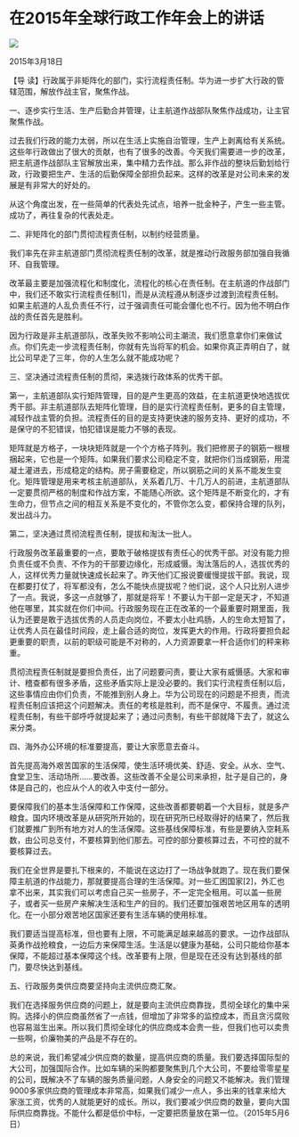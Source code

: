 # 在2015年全球行政工作年会上的讲话
<img class="pv" src="https://api.visitor.plantree.me/visitor-badge/pv?namespace=plantree.me&key=renzhengfei-speeches/在2015年全球行政工作年会上的讲话.md">


2015年3月18日



【导  读】行政属于非矩阵化的部门，实行流程责任制。华为进一步扩大行政的管辖范围，解放作战主官，聚焦作战。



一、逐步实行生活、生产后勤合并管理，让主航道作战部队聚焦作战成功，让主官聚焦作战。

过去我们行政的能力太弱，所以在生活上实施自治管理，生产上剥离给有关系统。这些年行政做出了很大的贡献，也有了很多的改善。今天我们需要进一步的改革，把主航道作战部队主官解放出来，集中精力去作战。那么非作战的整块后勤划给行政，行政要把生产、生活的后勤保障全部担负起来。这样的改革是对公司未来的发展是有非常大的好处的。

从这个角度出发，在一些简单的代表处先试点，培养一批金种子，产生一些主管。成功了，再往复杂的代表处走。

二、非矩阵化的部门贯彻流程责任制，以制约经营质量。

我们率先在非主航道部门贯彻流程责任制的改革，就是推动行政服务部加强自我循环、自我管理。

改革最主要是加强流程化和制度化，流程化的核心在责任制。在主航道的作战部门中，我们还不敢实行流程责任制[1]，而是从流程遵从制逐步过渡到流程责任制。如果主航道的人乱负责任不行，过于强调责任可能会僵化也不行。因为他不明白作战的责任首先是胜利。

因为行政是非主航道部队，改革失败不影响公司主潮流，我们愿意拿你们来做试点。你们先走一步流程责任制，你就有先当将军的机会。如果你真正弄明白了，就比公司早走了三年，你的人生怎么就不能成功呢？

三、坚决通过流程责任制的贯彻，来选拨行政体系的优秀干部。

第一，主航道部队实行矩阵管理，目的是产生更高的效益，在主航道更快地选拔优秀干部。非主航道部队去矩阵化管理，目的是实行流程责任制，更多的自主管理，减轻作战主管的负担。流程责任的目的是支持更快速的服务支持、更好的成功，不是保守的不犯错误，怕犯错误是能力不够的表现。

矩阵就是方格子，一块块矩阵就是一个个方格子阵列。我们把修房子的钢筋一根根捆起来，它也是一个矩阵。如果我们要求公司稳定不变，就把你们当成钢筋，用混凝土灌进去，形成稳定的结构。房子需要稳定，所以钢筋之间的关系不能发生变化。矩阵管理是用来考核主航道部队，关系着几万、十几万人的前进，主航道部队一定要贯彻严格的制度和作战方案，不能随心所欲。这个矩阵是不断变化的，才有生命力，但节点之间的相互关系是不变化的，不管你怎么变，都保持合理的队列，发出战斗力。

第二，坚决通过贯彻流程责任制，提拔和淘汰一批人。

行政服务改革最重要的一点，要敢于破格提拔有责任心的优秀干部。对没有能力担负责任或不负责、不作为的干部要边缘化，形成威慑。淘汰落后的人，选拔优秀的人，这样优秀力量就快速成长起来了。昨天他们汇报说要缓慢提拔干部。我说，现在都要打仗了，将军都没有，怎么不能快点提拔呢？他们说，这个人只比别人进步了一点。我说，多这一点就够了，那就是将军！不要认为干部一定是天才，不知道他在哪里，其实就在你们中间。行政服务现在正在改革的一个最重要时期里面，我认为还要是敢于选拔优秀的人员走向岗位，不要太小肚鸡肠，人的生命太短暂了，让优秀人员在最佳时间段，走上最合适的岗位，发挥更大的作用。行政将要担负起更重要的职责，以前的职级可能是不对称的，人力资源要拿一杆合适你们的秤来称重。

贯彻流程责任制就是要担负责任，出了问题要问责，要让大家有威慑感。大家和审计、稽查都有很多矛盾，这些矛盾实际上是没必要的。我们实行流程责任制以后，这些事情应由你们负责，不能推到别人身上。华为公司现在的问题是不担责，而流程责任制应该把这个问题解决。责任的考核是胜利，而不是保守、不履责。通过流程责任制，有些干部呼呼就提起来了；通过问责制，有些干部就降下去了，就这么来分类。

四、海外办公环境的标准要提高，要让大家愿意去奋斗。

首先提高海外艰苦国家的生活保障，使生活环境优美、舒适、安全。从水、空气、食堂卫生、活动场所……要改善。这些改善不全是公司来承担，肚子是自己的，身体是自己的，也应从个人的收入中支付一部分。

要保障我们的基本生活保障和工作保障，这些改善都要朝着一个大目标，就是多产粮食。国内环境改革是从研究所开始的，现在研究所已经取得好的结果了，然后我们就要推广到所有地方对人的生活保障。这些基线保障标准，有些是要纳入空耗系数，由公司总支付，不要核算到他们那去。可控的部分要核算过去，不可控的就不要核算过去。

我们在全世界是要扎下根来的，不能说在这边打了一场战争就跑了。现在我们要保障主航道的作战能力，那就要提高合理的生活保障。对一些汇困国家[2]，外汇也拿不出来，其实我们可以考虑自己买一些房子，不一定完全租用。可以盖一些房子，或者买一些房产来解决生活和生产的目的。我们还要加强艰苦地区用车的透明化。在一小部分艰苦地区国家还要有生活车辆的使用标准。

我们要适当提高标准，但也要有上限，不可能满足越来越高的要求。一边作战部队英勇作战抢粮食，一边后方来保障生活。生活是以健康为基础，公司只能给你基本保障，不能超过基本保障这个线。改革要有上限，但是现在还没有达到基线的部门，要尽快达到基线。

五、行政服务类供应商要坚持向主流供应商汇聚。

我们在选择服务供应商的问题上，就是要向主流供应商靠拢，贯彻全球化的集中采购。选择小的供应商虽然省了一点钱，但增加了非常多的监控成本，而且贪污腐败也容易滋生出来。所以我们贯彻全球化的供应商成本会贵一些，但我们也可以卖贵一些啊，价廉物美的产品是不存在的。

总的来说，我们希望减少供应商的数量，提高供应商的质量。我们要选择国际型的大公司，加强国际合作。比如车辆的采购都要聚焦到几个大公司，不要给零零星星的公司，既解决不了车辆的服务质量问题，人身安全的问题又不能解决。我们管理9000多家供应商的管理成本非常高，如果我们减少一点人，多出来的钱拿来给大家涨工资，优秀的人就能更好的成长。所以，我们要减少供应商的数量，要向大国际供应商靠拢。不能什么都是低价中标，一定要把质量放在第一位。（2015年5月6日）
